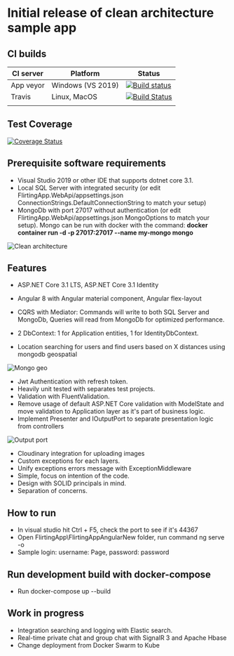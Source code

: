 # Initial release of clean architecture sample app

## CI builds
| CI server | Platform | Status |
|---|---|---|
| App veyor  | Windows (VS 2019) | [![Build status](https://ci.appveyor.com/api/projects/status/uymal0r9typqrb24?svg=true)](https://ci.appveyor.com/project/nguyentanphu/flirtingapp) |
| Travis | Linux, MacOS  | [![Build Status](https://travis-ci.org/nguyentanphu/FlirtingApp.svg?branch=master)](https://travis-ci.org/nguyentanphu/FlirtingApp) |
|   |   |   |

## Test Coverage
[![Coverage Status](https://coveralls.io/repos/github/nguyentanphu/FlirtingApp/badge.svg?branch=master&service=github)](https://coveralls.io/github/nguyentanphu/FlirtingApp?branch=master)

## Prerequisite software requirements

- Visual Studio 2019 or other IDE that supports dotnet core 3.1.
- Local SQL Server with integrated security (or edit FlirtingApp.WebApi/appsettings.json ConnectionStrings.DefaultConnectionString to match your setup)
- MongoDb with port 27017 without authentication (or edit FlirtingApp.WebApi/appsettings.json MongoOptions to match your setup). Mongo can be run with docker with the command: **docker container run -d -p 27017:27017 --name my-mongo mongo**

<img src="https://imgur.com/download/zpTqpYs/"
     alt="Clean architecture" />

## Features

- ASP.NET Core 3.1 LTS, ASP.NET Core 3.1 Identity
- Angular 8 with Angular material component, Angular flex-layout

- CQRS with Mediator: Commands will write to both SQL Server and MongoDb, Queries will read from MongoDb for optimized performance.
- 2 DbContext: 1 for Application entities, 1 for IdentityDbContext.
- Location searching for users and find users based on X distances using mongodb geospatial

<img src="/demo.gif"
     alt="Mongo geo" />
     
- Jwt Authentication with refresh token.
- Heavily unit tested with separates test projects.
- Validation with FluentValidation.
- Remove usage of default ASP.NET Core validation with ModelState and move validation to Application layer as it's part of business logic.
- Implement Presenter and IOutputPort to separate presentation logic from controllers

<img src="https://imgur.com/download/zwI5AlQ/"
     alt="Output port" />

- Cloudinary integration for uploading images
- Custom exceptions for each layers.
- Unify exceptions errors message with ExceptionMiddleware
- Simple, focus on intention of the code.
- Design with SOLID principals in mind.
- Separation of concerns.

## How to run

- In visual studio hit Ctrl + F5, check the port to see if it's 44367
- Open FlirtingApp\FlirtingAppAngularNew folder, run command ng serve -o
- Sample login: username: Page, password: password

## Run development build with docker-compose

- Run docker-compose up --build

## Work in progress

- Integration searching and logging with Elastic search.
- Real-time private chat and group chat with SignalR 3 and Apache Hbase
- Change deployment from Docker Swarm to Kube
